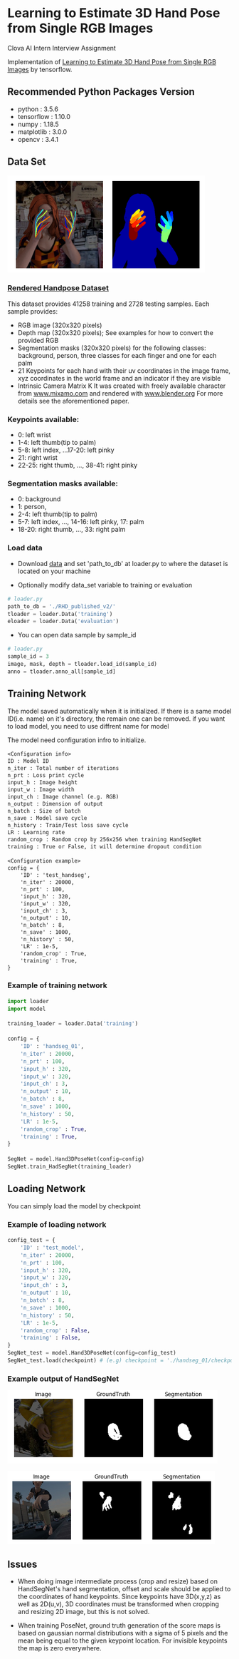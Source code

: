 # Learning to Estimate 3D Hand Pose from Single RGB Images

Clova AI Intern Interview Assignment

Implementation of [Learning to Estimate 3D Hand Pose from Single RGB Images][paper1] by tensorflow.

## Recommended Python Packages Version

* python : 3.5.6
* tensorflow : 1.10.0
* numpy : 1.18.5
* matplotlib : 3.0.0
* opencv : 3.4.1


## Data Set

![datasample](./sample/data_sample.PNG)
### [Rendered Handpose Dataset](https://lmb.informatik.uni-freiburg.de/resources/datasets/RenderedHandposeDataset.en.html)

This dataset provides 41258 training and 2728 testing samples. Each sample provides:
- RGB image (320x320 pixels)
- Depth map (320x320 pixels); See examples for how to convert the provided RGB
- Segmentation masks (320x320 pixels) for the following classes: background, person, three classes for each finger and one for each palm
- 21 Keypoints for each hand with their uv coordinates in the image frame, xyz coordinates in the world frame and an indicator if they are visible
- Intrinsic Camera Matrix K
It was created with freely available character from www.mixamo.com and rendered with www.blender.org
For more details see the aforementioned paper.

### Keypoints available:
* 0: left wrist
* 1-4: left thumb(tip to palm)
* 5-8: left index, ...17-20: left pinky
* 21: right wrist
* 22-25: right thumb, ..., 38-41: right pinky

### Segmentation masks available:
* 0: background
* 1: person, 
* 2-4: left thumb(tip to palm)
* 5-7: left index, ..., 14-16: left pinky, 17: palm
* 18-20: right thumb, ..., 33: right palm

### Load data

* Download [data](https://lmb.informatik.uni-freiburg.de/resources/datasets/RenderedHandposeDataset.en.html) and set 'path_to_db' at loader.py to where the dataset is located on your machine

* Optionally modify data_set variable to training or evaluation
``` python
# loader.py
path_to_db = './RHD_published_v2/'
tloader = loader.Data('training')
eloader = loader.Data('evaluation')
```
* You can open data sample by sample_id
``` python
# loader.py
sample_id = 3
image, mask, depth = tloader.load_id(sample_id)
anno = tloader.anno_all[sample_id]
``` 

## Training Network
The model saved automatically when it is initialized. If there is a same model ID(i.e. name) on it's directory, the remain one can be removed. if you want to load model, you need to use diffrent name for model

The model need configuration infro to initialize.

    <Configuration info>
    ID : Model ID
    n_iter : Total number of iterations
    n_prt : Loss print cycle
    input_h : Image height
    input_w : Image width
    input_ch : Image channel (e.g. RGB)
    n_output : Dimension of output
    n_batch : Size of batch
    n_save : Model save cycle
    n_history : Train/Test loss save cycle
    LR : Learning rate
    random_crop : Random crop by 256x256 when training HandSegNet
    training : True or False, it will determine dropout condition
    
    <Configuration example>
    config = {
        'ID' : 'test_handseg',
        'n_iter' : 20000,
        'n_prt' : 100,
        'input_h' : 320,
        'input_w' : 320,
        'input_ch' : 3,
        'n_output' : 10,
        'n_batch' : 8,
        'n_save' : 1000,
        'n_history' : 50,
        'LR' : 1e-5,
        'random_crop' : True,
        'training' : True,
    }
    
### Example of training network
``` python
import loader
import model

training_loader = loader.Data('training')

config = {
    'ID' : 'handseg_01',
    'n_iter' : 20000,
    'n_prt' : 100,
    'input_h' : 320,
    'input_w' : 320,
    'input_ch' : 3,
    'n_output' : 10,
    'n_batch' : 8,
    'n_save' : 1000,
    'n_history' : 50,
    'LR' : 1e-5,
    'random_crop' : True,
    'training' : True,
}

SegNet = model.Hand3DPoseNet(config=config)
SegNet.train_HadSegNet(training_loader)
```

## Loading Network

You can simply load the model by checkpoint

### Example of loading network

``` python
config_test = {
    'ID' : 'test_model',
    'n_iter' : 20000,
    'n_prt' : 100,
    'input_h' : 320,
    'input_w' : 320,
    'input_ch' : 3,
    'n_output' : 10,
    'n_batch' : 8,
    'n_save' : 1000,
    'n_history' : 50,
    'LR' : 1e-5,
    'random_crop' : False,
    'training' : False,
}
SegNet_test = model.Hand3DPoseNet(config=config_test)
SegNet_test.load(checkpoint) # (e.g) checkpoint = './handseg_01/checkpoint/handseg_01_20000'
```

### Example output of HandSegNet
![segsample00](./sample/seg00.png)

![segsample01](./sample/seg01.png)


## Issues

- When doing image intermediate process (crop and resize) based on HandSegNet's hand segmentation, offset and scale should be applied to the coordinates of hand keypoints. Since keypoints have 3D(x,y,z) as well as 2D(u,v), 3D coordinates must be transformed when cropping and resizing 2D image, but this is not solved.

- When training PoseNet, ground truth generation of the score maps is based on gaussian normal distributions with a sigma of 5 pixels and the mean being equal to the given keypoint location. For invisible keypoints the map is zero everywhere.

[paper1]: https://arxiv.org/pdf/1705.01389.pdf
